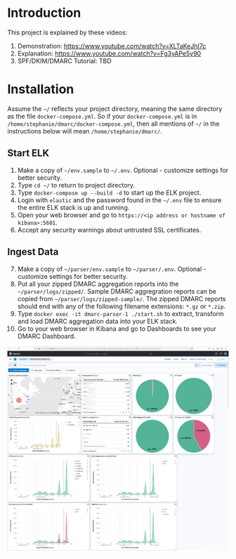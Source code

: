 # Introduction

This project is explained by these videos:

1. Demonstration: https://www.youtube.com/watch?v=XLTaKeJhI7c
2. Explanation: https://www.youtube.com/watch?v=Fg3yAPe5y90
3. SPF/DKIM/DMARC Tutorial: TBD

# Installation

Assume the `~/` reflects your project directory, meaning the same directory as the file `docker-compose.yml`.  So if your `docker-compose.yml` is in `/home/stephanie/dmarc/docker-compose.yml`, then all mentions of `~/` in the instructions below will mean `/home/stephanie/dmarc/`.

## Start ELK
1. Make a copy of `~/env.sample` to `~/.env`.  Optional - customize settings for better security.
2. Type `cd ~/` to return to project directory.
3. Type `docker-compose up --build -d` to start up the ELK project.
4. Login with `elastic` and the password found in the `~/.env` file to ensure the entire ELK stack is up and running.
5. Open your web browser and go to `https://<ip address or hostname of kibana>:5601`.
6. Accept any security warnings about untrusted SSL certificates.

## Ingest Data
7. Make a copy of `~/parser/env.sample` to `~/parser/.env`.  Optional - customize settings for better security.
8. Put all your zipped DMARC aggregation reports into the `~/parser/logs/zipped/`.  Sample DMARC aggregration reports can be copied from `~/parser/logs/zipped-sample/`.  The zipped DMARC reports should end with any of the following filename extensions: `*.gz` or `*.zip`.
9. Type `docker exec -it dmarc-parser-1 ./start.sh` to extract, transform and load DMARC aggregation data into your ELK stack.
10. Go to your web browser in Kibana and go to Dashboards to see your DMARC Dashboard.

![Screenshot](screenshot.png "DMARC Dashboard")

